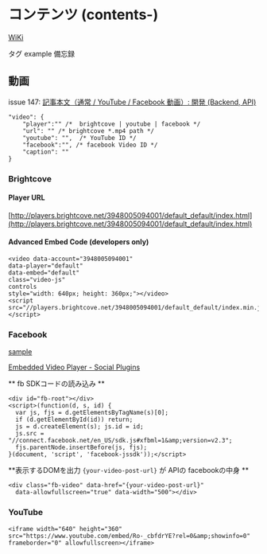 # コンテンツ (contents-)
[WiKi](https://github.com/undotsushin/undotsushin/wiki#%E3%82%B3%E3%83%B3%E3%83%86%E3%83%B3%E3%83%84-contents-)

タグ example 備忘録

## 動画
issue 147: [記事本文（通常 / YouTube / Facebook 動画）: 開発 (Backend, API)](https://github.com/undotsushin/undotsushin/issues/147)


    "video": {
        "player":"" /*  brightcove | youtube | facebook */
        "url": "" /* brightcove *.mp4 path */
        "youtube": "",  /* YouTube ID */
        "facebook":"", /* facebook Video ID */
        "caption": ""
    }

### Brightcove

#### Player URL
[http://players.brightcove.net/3948005094001/default_default/index.html](http://players.brightcove.net/3948005094001/default_default/index.html)

#### Advanced Embed Code (developers only)

    <video data-account="3948005094001"
    data-player="default"
    data-embed="default"
    class="video-js"
    controls
    style="width: 640px; height: 360px;"></video>
    <script src="//players.brightcove.net/3948005094001/default_default/index.min.js"></script> 

### Facebook

[sample](http://f-navigation.jp/trend/detail/3574173)

[Embedded Video Player - Social Plugins](https://developers.facebook.com/docs/plugins/embedded-video-player?locale=ja_JP)

** fb SDKコードの読み込み **

    <div id="fb-root"></div>
    <script>(function(d, s, id) {
      var js, fjs = d.getElementsByTagName(s)[0];
      if (d.getElementById(id)) return;
      js = d.createElement(s); js.id = id;
      js.src = "//connect.facebook.net/en_US/sdk.js#xfbml=1&amp;version=v2.3";
      fjs.parentNode.insertBefore(js, fjs);
    }(document, 'script', 'facebook-jssdk'));</script>
    
**表示するDOMを出力 `{your-video-post-url}` が APIの facebookの中身 **

    <div class="fb-video" data-href="{your-video-post-url}"  
      data-allowfullscreen="true" data-width="500"></div>
      
### YouTube

    <iframe width="640" height="360" src="https://www.youtube.com/embed/Ro-_cbfdrYE?rel=0&amp;showinfo=0" frameborder="0" allowfullscreen></iframe>
